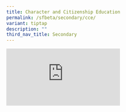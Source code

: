 ```yaml
---
title: Character and Citizenship Education
permalink: /sfbeta/secondary/cce/
variant: tiptap
description: ""
third_nav_title: Secondary
---
```

<div class="iframe-wrapper"><iframe allowfullscreen="true" frameborder="0" src="https://docs.google.com/spreadsheets/d/e/2PACX-1vQZlcHxw0Q-SRpr5R9iMKuhwKXISwvpjmD_2hHQj3XM4Na-S-lsb-VCFBcbfYS8XUcQWlv3Or3OCptY/pubhtml?gid=0&amp;single=true&amp;widget=true&amp;headers=false"></iframe></div><p></p>